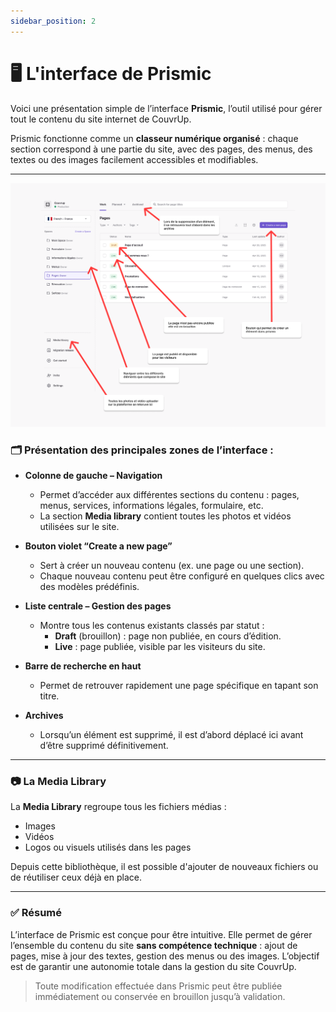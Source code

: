 ```yaml
---
sidebar_position: 2
---
```


# 🖥️ L'interface de Prismic

Voici une présentation simple de l’interface **Prismic**, l’outil utilisé pour gérer tout le contenu du site internet de CouvrUp.

Prismic fonctionne comme un **classeur numérique organisé** : chaque section correspond à une partie du site, avec des pages, des menus, des textes ou des images facilement accessibles et modifiables.

---

![Logo de CouvrUp](./img/explication_espace.png)

### 🗂️ Présentation des principales zones de l’interface :

- **Colonne de gauche – Navigation**

  - Permet d’accéder aux différentes sections du contenu : pages, menus, services, informations légales, formulaire, etc.
  - La section **Media library** contient toutes les photos et vidéos utilisées sur le site.

- **Bouton violet “Create a new page”**

  - Sert à créer un nouveau contenu (ex. une page ou une section).
  - Chaque nouveau contenu peut être configuré en quelques clics avec des modèles prédéfinis.

- **Liste centrale – Gestion des pages**

  - Montre tous les contenus existants classés par statut :
    - **Draft** (brouillon) : page non publiée, en cours d’édition.
    - **Live** : page publiée, visible par les visiteurs du site.

- **Barre de recherche en haut**

  - Permet de retrouver rapidement une page spécifique en tapant son titre.

- **Archives**
  - Lorsqu’un élément est supprimé, il est d’abord déplacé ici avant d’être supprimé définitivement.

---

### 📷 La Media Library

La **Media Library** regroupe tous les fichiers médias :

- Images
- Vidéos
- Logos ou visuels utilisés dans les pages

Depuis cette bibliothèque, il est possible d'ajouter de nouveaux fichiers ou de réutiliser ceux déjà en place.

---

### ✅ Résumé

L’interface de Prismic est conçue pour être intuitive. Elle permet de gérer l’ensemble du contenu du site **sans compétence technique** : ajout de pages, mise à jour des textes, gestion des menus ou des images. L’objectif est de garantir une autonomie totale dans la gestion du site CouvrUp.

> Toute modification effectuée dans Prismic peut être publiée immédiatement ou conservée en brouillon jusqu’à validation.

